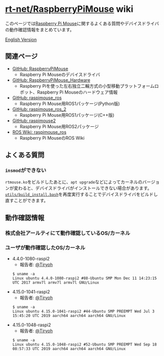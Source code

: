 # [rt-net/RaspberryPiMouse](https://github.com/rt-net/RaspberryPiMouse) wiki

このページでは[Raspberry Pi Mouse](https://www.rt-net.jp/products/raspimouse2)に関するよくある質問やデバイスドライバの動作確認情報をまとめています。

[English Version](https://github.com/rt-net/RaspberryPiMouse/wiki/English)

## 関連ページ

* [GitHub: RaspberryPiMouse](https://github.com/rt-net/RaspberryPiMouse)
  * Raspberry Pi Mouseのデバイスドライバ
* [GitHub: RaspberryPiMouse_Hardware](https://github.com/rt-net/RaspberryPiMouse_Hardware)
  * Raspberry Piを使った左右独立二輪方式の小型移動プラットフォームロボット、Raspberry Pi Mouseのハードウェア情報
* [GitHub: raspimouse_ros](https://github.com/rt-net/ryuichiueda/raspimouse_ros)
  * Raspberry Pi Mouse用ROS1パッケージ(Python版)
* [GitHub: raspimouse_ros_2](https://github.com/ryuichiueda/raspimouse_ros_2)
  * Raspberry Pi Mouse用ROS1パッケージ(C++版)
* [GitHub: raspimouse2](https://github.com/rt-net/raspimouse2)
  * Raspberry Pi Mouse用ROS2パッケージ
* [ROS Wiki: raspimouse_ros](http://wiki.ros.org/ja/raspimouse_ros)
  * Raspberry Pi MouseのROS Wiki

## よくある質問

### `insmod`ができない

`rtmouse.ko`をビルドしたあとに、`apt upgrade`などによってカーネルのバージョンが変わると、デバイスドライバがインストールできない場合があります。  
[`utils/build_install.bash`](https://github.com/rt-net/RaspberryPiMouse/blob/master/utils/build_install.bash)を再度実行することでデバイスドライバをビルドし直すことができます。

## 動作確認情報

### 株式会社アールティにて動作確認しているOS/カーネル

### ユーザが動作確認したOS/カーネル

* 4.4.0-1080-raspi2
  * 報告者: [@Tiryoh](https://github.com/Tiryoh)
  ```
  $ uname -a
  Linux ubuntu 4.4.0-1080-raspi2 #88-Ubuntu SMP Mon Dec 11 14:23:15 UTC 2017 armv7l armv7l armv7l GNU/Linux
  ```
* 4.15.0-1041-raspi2
  * 報告者: [@Tiryoh](https://github.com/Tiryoh)
  ```
  $ uname -a
  Linux ubuntu 4.15.0-1041-raspi2 #44-Ubuntu SMP PREEMPT Wed Jul 3 15:45:20 UTC 2019 aarch64 aarch64 aarch64 GNU/Linux
  ```
* 4.15.0-1048-raspi2
  * 報告者: [@Tiryoh](https://github.com/Tiryoh)
  ```
  $ uname -a
  Linux ubuntu 4.15.0-1048-raspi2 #52-Ubuntu SMP PREEMPT Wed Sep 18 08:57:33 UTC 2019 aarch64 aarch64 aarch64 GNU/Linux
  ```
